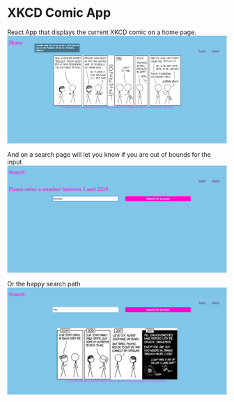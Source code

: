 # XKCD Comic App 

React App that displays the current XKCD comic on a home page.
![Home Screen](https://raw.githubusercontent.com/A-DiRusso/xkcd-comic-app/master/images/homescreen.png?token=AK6ZSLYVH7WVJUKFPFOJXFK5X4LNA)

And on a search page will let you know if you are out of bounds for the input
![Unhappy Path](https://raw.githubusercontent.com/A-DiRusso/xkcd-comic-app/master/images/unhappysearch.png?token=AK6ZSLYK5AIHOWLQ4AKMTAK5X4K6K)

Or the happy search path
![Happy Path](https://raw.githubusercontent.com/A-DiRusso/xkcd-comic-app/master/images/happysearch.png?token=AK6ZSL7DE7QP27GWBFM5JW25X4LDI)




